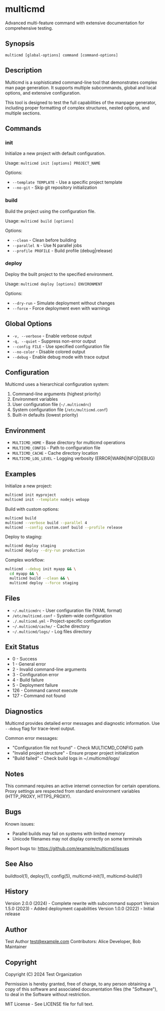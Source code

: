 # multicmd

Advanced multi-feature command with extensive documentation for comprehensive testing.

## Synopsis

`multicmd [global-options] command [command-options]`

## Description

Multicmd is a sophisticated command-line tool that demonstrates complex man page generation.
It supports multiple subcommands, global and local options, and extensive configuration.

This tool is designed to test the full capabilities of the manpage generator, including
proper formatting of complex structures, nested options, and multiple sections.

## Commands

### init
Initialize a new project with default configuration.

Usage: `multicmd init [options] PROJECT_NAME`

Options:
- `--template TEMPLATE` - Use a specific project template
- `--no-git` - Skip git repository initialization

### build
Build the project using the configuration file.

Usage: `multicmd build [options]`

Options:
- `--clean` - Clean before building
- `--parallel N` - Use N parallel jobs
- `--profile PROFILE` - Build profile (debug|release)

### deploy
Deploy the built project to the specified environment.

Usage: `multicmd deploy [options] ENVIRONMENT`

Options:
- `--dry-run` - Simulate deployment without changes
- `--force` - Force deployment even with warnings

## Global Options

- `-v, --verbose` - Enable verbose output
- `-q, --quiet` - Suppress non-error output
- `--config FILE` - Use specified configuration file
- `--no-color` - Disable colored output
- `--debug` - Enable debug mode with trace output

## Configuration

Multicmd uses a hierarchical configuration system:

1. Command-line arguments (highest priority)
2. Environment variables
3. User configuration file (`~/.multicmdrc`)
4. System configuration file (`/etc/multicmd.conf`)
5. Built-in defaults (lowest priority)

## Environment

- `MULTICMD_HOME` - Base directory for multicmd operations
- `MULTICMD_CONFIG` - Path to configuration file
- `MULTICMD_CACHE` - Cache directory location
- `MULTICMD_LOG_LEVEL` - Logging verbosity (ERROR|WARN|INFO|DEBUG)

## Examples

Initialize a new project:
```bash
multicmd init myproject
multicmd init --template nodejs webapp
```

Build with custom options:
```bash
multicmd build
multicmd --verbose build --parallel 4
multicmd --config custom.conf build --profile release
```

Deploy to staging:
```bash
multicmd deploy staging
multicmd deploy --dry-run production
```

Complex workflow:
```bash
multicmd --debug init myapp && \
  cd myapp && \
  multicmd build --clean && \
  multicmd deploy --force staging
```

## Files

- `~/.multicmdrc` - User configuration file (YAML format)
- `/etc/multicmd.conf` - System-wide configuration
- `./.multicmd.yml` - Project-specific configuration
- `~/.multicmd/cache/` - Cache directory
- `~/.multicmd/logs/` - Log files directory

## Exit Status

- 0 - Success
- 1 - General error
- 2 - Invalid command-line arguments
- 3 - Configuration error
- 4 - Build failure
- 5 - Deployment failure
- 126 - Command cannot execute
- 127 - Command not found

## Diagnostics

Multicmd provides detailed error messages and diagnostic information.
Use `--debug` flag for trace-level output.

Common error messages:
- "Configuration file not found" - Check MULTICMD_CONFIG path
- "Invalid project structure" - Ensure proper project initialization
- "Build failed" - Check build logs in ~/.multicmd/logs/

## Notes

This command requires an active internet connection for certain operations.
Proxy settings are respected from standard environment variables (HTTP_PROXY, HTTPS_PROXY).

## Bugs

Known issues:
- Parallel builds may fail on systems with limited memory
- Unicode filenames may not display correctly on some terminals

Report bugs to: https://github.com/example/multicmd/issues

## See Also

buildtool(1), deploy(1), config(5), multicmd-init(1), multicmd-build(1)

## History

Version 2.0.0 (2024) - Complete rewrite with subcommand support
Version 1.5.0 (2023) - Added deployment capabilities
Version 1.0.0 (2022) - Initial release

## Author

Test Author <test@example.com>
Contributors: Alice Developer, Bob Maintainer

## Copyright

Copyright (C) 2024 Test Organization

Permission is hereby granted, free of charge, to any person obtaining a copy
of this software and associated documentation files (the "Software"), to deal
in the Software without restriction.

MIT License - See LICENSE file for full text.